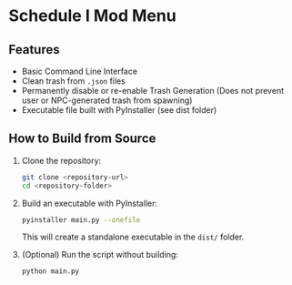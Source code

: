 # Schedule I Mod Menu

## Features
- Basic Command Line Interface
- Clean trash from `.json` files
- Permanently disable or re-enable Trash Generation (Does not prevent user or NPC-generated trash from spawning)
- Executable file built with PyInstaller (see dist folder)

## How to Build from Source
1. Clone the repository:
   ```sh
   git clone <repository-url>
   cd <repository-folder>
   ```
2. Build an executable with PyInstaller:
   ```sh
   pyinstaller main.py --onefile
   ```
   This will create a standalone executable in the `dist/` folder.

3. (Optional) Run the script without building:
   ```sh
   python main.py
   ```

